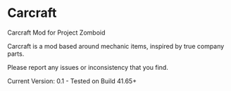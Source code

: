 # Carcraft
Carcraft Mod for Project Zomboid

Carcraft is a mod based around mechanic items, inspired by true company parts.

Please report any issues or inconsistency that you find.

Current Version: 0.1 - Tested on Build 41.65+
